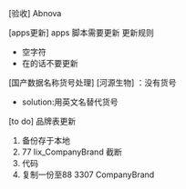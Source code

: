 [验收]
Abnova



[apps更新]
apps 脚本需要更新
更新规则
- 空字符
- 在的话不要更新



[国产数据名称货号处理]
[河源生物] ：没有货号
- solution:用英文名替代货号

[to do]
品牌表更新
1. 备份存于本地
2. 77 lix_CompanyBrand 截断
3. 代码
4. 复制一份至88 3307 CompanyBrand



